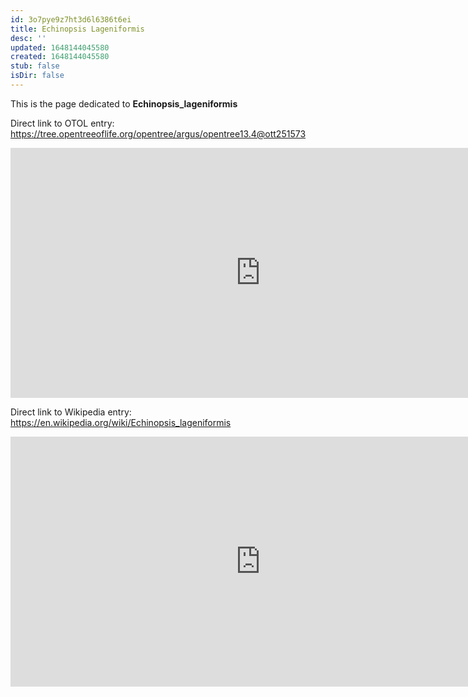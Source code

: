 ```yaml
---
id: 3o7pye9z7ht3d6l6386t6ei
title: Echinopsis Lageniformis
desc: ''
updated: 1648144045580
created: 1648144045580
stub: false
isDir: false
---
```

This is the page dedicated to **Echinopsis_lageniformis**


Direct link to OTOL entry: https://tree.opentreeoflife.org/opentree/argus/opentree13.4@ott251573



<html>
    <body>
    <iframe src="https://tree.opentreeoflife.org/opentree/argus/opentree13.4@ott251573"
    width="800" height="400" frameborder="0" allowfullscreen> </iframe>
    </body>
</html>
    


Direct link to Wikipedia entry: https://en.wikipedia.org/wiki/Echinopsis_lageniformis



<html>
    <body>
    <iframe src="https://en.wikipedia.org/wiki/Echinopsis_lageniformis"
    width="800" height="400" frameborder="0" allowfullscreen> </iframe>
    </body>
</html>
    
